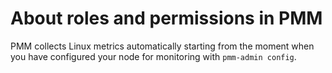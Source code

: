 # About roles and permissions in PMM


PMM collects Linux metrics automatically starting from the moment when you have configured your node for monitoring with `pmm-admin config`.
